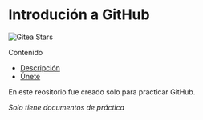 # Introdución a GitHub
![Gitea Stars](https://img.shields.io/gitea/stars/Marcio_Mallqui/como_usar_github)


Contenido
- [Descripción](https://github.com/Marcio26Mallqui/como_usar_github/tree/master?tab=readme-ov-file#introduci%C3%B3n-a-github)
- [Únete](https://github.com/Marcio26Mallqui/como_usar_github)

En este reositorio fue creado solo para practicar GitHub.

_Solo tiene documentos de práctica_
